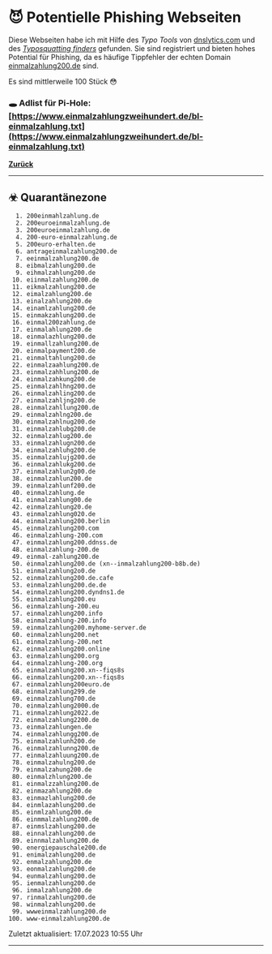 # 😈 Potentielle Phishing Webseiten

Diese Webseiten habe ich mit Hilfe des *Typo Tools* von [dnslytics.com](https://dnslytics.com/domain-typos) und des [*Typosquatting finders*](https://typosquatting-finder.circl.lu/) gefunden. Sie sind registriert und bieten hohes Potential für Phishing, da es häufige Tippfehler der echten Domain [einmalzahlung200.de](https://einmalzahlung200.de) sind.

Es sind mittlerweile 100 Stück 😳

### 🕳 Adlist für Pi-Hole: [https://www.einmalzahlungzweihundert.de/bl-einmalzahlung.txt](https://www.einmalzahlungzweihundert.de/bl-einmalzahlung.txt)

[**Zurück**](/)

---

## ☣ Quarantänezone

```text
  1. 200einmahlzahlung.de
  2. 200euroeinmalzahlung.de
  3. 200euroeinmalzahlung.de
  4. 200-euro-einmalzahlung.de
  5. 200euro-erhalten.de
  6. antrageinmalzahlung200.de
  7. eeinmalzahlung200.de
  8. eibmalzahlung200.de
  9. eihmalzahlung200.de
 10. eiinmalzahlung200.de
 11. eikmalzahlung200.de
 12. eimalzahlung200.de
 13. einalzahlung200.de
 14. einamlzahlung200.de
 15. einmakzahlung200.de
 16. einmal200zahlung.de
 17. einmalahlung200.de
 18. einmalazhlung200.de
 19. einmallzahlung200.de
 20. einmalpayment200.de
 21. einmaltahlung200.de
 22. einmalzaahlung200.de
 23. einmalzahhlung200.de
 24. einmalzahkung200.de
 25. einmalzahlhng200.de
 26. einmalzahling200.de
 27. einmalzahljng200.de
 28. einmalzahllung200.de
 29. einmalzahlng200.de
 30. einmalzahlnug200.de
 31. einmalzahlubg200.de
 32. einmalzahlug200.de
 33. einmalzahlugn200.de
 34. einmalzahluhg200.de
 35. einmalzahlujg200.de
 36. einmalzahlukg200.de
 37. einmalzahlun2g00.de
 38. einmalzahlun200.de
 39. einmalzahlunf200.de
 40. einmalzahlung.de
 41. einmalzahlung00.de
 42. einmalzahlung20.de
 43. einmalzahlung020.de
 44. einmalzahlung200.berlin
 45. einmalzahlung200.com
 46. einmalzahlung-200.com
 47. einmalzahlung200.ddnss.de
 48. einmalzahlung-200.de
 49. einmal-zahlung200.de
 50. ėinmalzahlung200.de (xn--inmalzahlung200-b8b.de)
 51. einmalzahlung2o0.de
 52. einmalzahlung200.de.cafe
 53. einmalzahlung200.de.de
 54. einmalzahlung200.dyndns1.de
 55. einmalzahlung200.eu
 56. einmalzahlung-200.eu
 57. einmalzahlung200.info
 58. einmalzahlung-200.info
 59. einmalzahlung200.myhome-server.de
 60. einmalzahlung200.net
 61. einmalzahlung-200.net
 62. einmalzahlung200.online
 63. einmalzahlung200.org
 64. einmalzahlung-200.org
 65. einmalzahlung200.xn--fiqs8s
 66. einmalzahlung200.xn--fiqs8s
 67. einmalzahlung200euro.de
 68. einmalzahlung299.de
 69. einmalzahlung700.de
 70. einmalzahlung2000.de
 71. einmalzahlung2022.de
 72. einmalzahlung2200.de
 73. einmalzahlungen.de
 74. einmalzahlungg200.de
 75. einmalzahlunh200.de
 76. einmalzahlunng200.de
 77. einmalzahluung200.de
 78. einmalzahulng200.de
 79. einmalzahung200.de
 80. einmalzhlung200.de
 81. einmalzzahlung200.de
 82. einmazahlung200.de
 83. einmazlahlung200.de
 84. einmlazahlung200.de
 85. einmlzahlung200.de
 86. einmmalzahlung200.de
 87. einmslzahlung200.de
 88. einnalzahlung200.de
 89. einnmalzahlung200.de
 90. energiepauschale200.de
 91. enimalzahlung200.de
 92. enmalzahlung200.de
 93. eonmalzahlung200.de
 94. eunmalzahlung200.de
 95. ienmalzahlung200.de
 96. inmalzahlung200.de
 97. rinmalzahlung200.de
 98. winmalzahlung200.de
 99. wwweinmalzahlung200.de
100. www-einmalzahlung200.de
```

Zuletzt aktualisiert: 17.07.2023 10:55 Uhr

---
